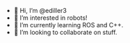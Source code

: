 - 👋 Hi, I’m @ediller3
- 🤖 I’m interested in robots!
- 🐢 I’m currently learning ROS and C++.
- 💞️ I’m looking to collaborate on stuff.

<!---
ediller3/ediller3 is a ✨ special ✨ repository because its `README.md` (this file) appears on your GitHub profile.
You can click the Preview link to take a look at your changes.
--->
